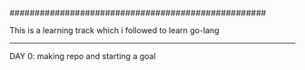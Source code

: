 ###################################################

This is a learning track which i followed to learn go-lang


-----

DAY 0: making repo and starting a goal

